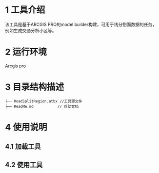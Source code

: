 # 1 工具介绍
  该工具是基于ARCGIS PRO的model builder构建，可用于线分割面数据的任务，例如生成交通分析小区等。
# 2 运行环境
  Arcgis pro
# 3 目录结构描述
    ├── RoadSplitRegion.atbx //工具源文件
    ├── ReadMe.md           // 帮助文档
# 4 使用说明
## 4.1 加载工具
## 4.2 使用工具
